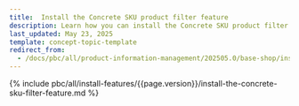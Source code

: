 ```yaml
---
title:  Install the Сoncrete SKU product filter feature 
description: Learn how you can install the Concrete SKU product filter feature.
last_updated: May 23, 2025
template: concept-topic-template
redirect_from:
  - /docs/pbc/all/product-information-management/202505.0/base-shop/install-and-upgrade/install-features/install-the-concrete-sku-filter-feature.html
---
```


{% include pbc/all/install-features/{{page.version}}/install-the-concrete-sku-filter-feature.md %} <!-- To edit, see /_includes/pbc/all/install-features/202507.0/install-the-concrete-sku-filter-feature.md -->
